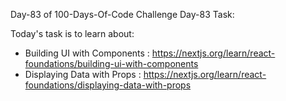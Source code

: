 Day-83 of 100-Days-Of-Code Challenge
Day-83 Task:

Today's task is to learn about:

* Building UI with Components : https://nextjs.org/learn/react-foundations/building-ui-with-components
* Displaying Data with Props : https://nextjs.org/learn/react-foundations/displaying-data-with-props